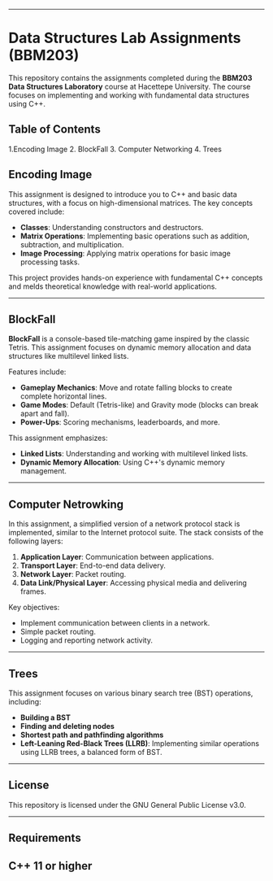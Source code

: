 
---

# Data Structures Lab Assignments (BBM203)

This repository contains the assignments completed during the **BBM203 Data Structures Laboratory** course at Hacettepe University. The course focuses on implementing and working with fundamental data structures using C++.

## Table of Contents

1.Encoding Image
2. BlockFall
3. Computer Networking
4. Trees

## Encoding Image

This assignment is designed to introduce you to C++ and basic data structures, with a focus on high-dimensional matrices. The key concepts covered include:

- **Classes**: Understanding constructors and destructors.
- **Matrix Operations**: Implementing basic operations such as addition, subtraction, and multiplication.
- **Image Processing**: Applying matrix operations for basic image processing tasks.

This project provides hands-on experience with fundamental C++ concepts and melds theoretical knowledge with real-world applications.


---

## BlockFall

**BlockFall** is a console-based tile-matching game inspired by the classic Tetris. This assignment focuses on dynamic memory allocation and data structures like multilevel linked lists. 

Features include:
- **Gameplay Mechanics**: Move and rotate falling blocks to create complete horizontal lines.
- **Game Modes**: Default (Tetris-like) and Gravity mode (blocks can break apart and fall).
- **Power-Ups**: Scoring mechanisms, leaderboards, and more.

This assignment emphasizes:
- **Linked Lists**: Understanding and working with multilevel linked lists.
- **Dynamic Memory Allocation**: Using C++'s dynamic memory management.


---

## Computer Netrowking

In this assignment, a simplified version of a network protocol stack is implemented, similar to the Internet protocol suite. The stack consists of the following layers:

1. **Application Layer**: Communication between applications.
2. **Transport Layer**: End-to-end data delivery.
3. **Network Layer**: Packet routing.
4. **Data Link/Physical Layer**: Accessing physical media and delivering frames.

Key objectives:
- Implement communication between clients in a network.
- Simple packet routing.
- Logging and reporting network activity.


---

## Trees

This assignment focuses on various binary search tree (BST) operations, including:

- **Building a BST**
- **Finding and deleting nodes**
- **Shortest path and pathfinding algorithms**
- **Left-Leaning Red-Black Trees (LLRB)**: Implementing similar operations using LLRB trees, a balanced form of BST.



---

## License

This repository is licensed under the GNU General Public License v3.0.

---
## Requirements
C++ 11 or higher
---
